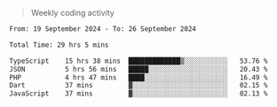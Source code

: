 > Weekly coding activity
<!--START_SECTION:waka-->

```txt
From: 19 September 2024 - To: 26 September 2024

Total Time: 29 hrs 5 mins

TypeScript    15 hrs 38 mins  █████████████▒░░░░░░░░░░░   53.76 %
JSON          5 hrs 56 mins   █████░░░░░░░░░░░░░░░░░░░░   20.43 %
PHP           4 hrs 47 mins   ████░░░░░░░░░░░░░░░░░░░░░   16.49 %
Dart          37 mins         ▓░░░░░░░░░░░░░░░░░░░░░░░░   02.15 %
JavaScript    37 mins         ▓░░░░░░░░░░░░░░░░░░░░░░░░   02.13 %
```

<!--END_SECTION:waka-->
